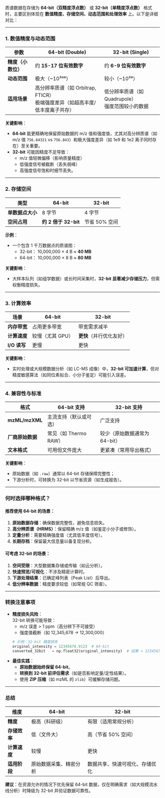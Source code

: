 质谱数据在存储为 **64-bit（双精度浮点数）** 或 **32-bit（单精度浮点数）** 格式时，主要区别体现在 **数值精度、存储空间、动态范围和处理效率** 上。以下是详细对比：

---

### **1. 数值精度与动态范围**
| **参数**          | **64-bit (Double)**                              | **32-bit (Single)**                              |
|-------------------|--------------------------------------------------|--------------------------------------------------|
| **精度（小数位）** | 约 **15-17 位有效数字**                          | 约 **6-9 位有效数字**                            |
| **动态范围**       | 极大（~10³⁰⁸）                                  | 较小（~10³⁸）                                    |
| **适用场景**       | 高分辨率质谱（如 Orbitrap, FTICR）<br>极端强度差异（如超高丰度/低丰度离子共存） | 低分辨率质谱（如 Quadrupole）<br>强度范围较小的数据 |

**关键影响**：  
- **64-bit** 能更精确地保留原始数据的 m/z 值和强度值，尤其对高分辨质谱（如 m/z 值 `756.84321` vs `756.843`）和极大强度差异（如 1e9 和 1e2 离子同时存在）至关重要。  
- **32-bit** 可能因精度不足导致：  
  - m/z 值轻微偏移（影响质量精度）  
  - 低强度信号被截断（丢失弱峰）  
  - 高强度信号饱和时细节丢失。

---

### **2. 存储空间**
| **类型**         | **64-bit**       | **32-bit**       |
|------------------|------------------|------------------|
| **单数据点大小** | 8 字节           | 4 字节           |
| **空间占用**     | **约 2 倍于 32-bit** | 节省 50% 空间    |

**示例**：  
- 一个包含 1 千万数据点的质谱图：  
  - 32-bit： 10,000,000 × 4 B ≈ **40 MB**  
  - 64-bit： 10,000,000 × 8 B ≈ **80 MB**  

**关键影响**：  
- 大样本队列（如组学数据）或长时间采集时，**32-bit 显著减少存储压力**，但需权衡精度损失。

---

### **3. 计算效率**
| **场景**         | **64-bit**       | **32-bit**       |
|------------------|------------------|------------------|
| **内存带宽**     | 占用更多带宽     | 带宽需求减半     |
| **计算速度**     | 较慢（尤其 GPU） | **更快**（并行优化友好） |
| **I/O 读写**     | 更慢             | 更快             |

**关键影响**：  
- 实时处理或大规模数据分析（如 LC-MS 成像）中，**32-bit 可加速计算**，但对精度敏感算法（如同位素拟合、小分子鉴定）可能引入误差。

---

### **4. 兼容性与标准**
| **格式**         | **64-bit 支持**                | **32-bit 支持**                |
|------------------|--------------------------------|--------------------------------|
| **mzML/mzXML**   | 主流支持（默认或可选）         | 广泛支持                       |
| **厂商原始数据** | 常见（如 Thermo RAW）          | 较少（原始数据通常为 64-bit）  |
| **文本格式**     | 可用但文件庞大                 | 更紧凑（常用导出格式）         |

**关键影响**：  
- 原始数据（如 `.raw`）通常以 64-bit 存储保障完整性；  
- 下游分析时，可转换为 32-bit 以节省资源（如生成报告）。

---

### **何时选择哪种格式？**
#### **推荐使用 64-bit 的场景**：
1. **原始数据存储**：确保数据完整性，避免信息损失。  
2. **高分辨质谱（HRMS）**：保留精确 m/z 值（如鉴定小分子或修饰）。  
3. **定量分析**：需要精确强度值（尤其低丰度信号）。  
4. **长期存档**：保留最大信息量以备复现分析。

#### **可考虑 32-bit 的场景**：
1. **空间受限**：大型数据集存储或传输（如云分析）。  
2. **快速预览/可视化**：不涉及精密计算时。  
3. **下游处理结果**：已确定峰列表（Peak List）后导出。  
4. **低分辨率数据**：精度要求较低（如常规 QC 筛查）。

---

### **转换注意事项**
- **精度损失风险**：  
  32-bit 转换可能导致：  
  - m/z 误差 > 1 ppm（高分辨下不可接受）  
  - 强度值截断（如 12,345,678 → 12,300,000）  
  ```python
  # 示例：32-bit 精度损失
  original_intensity = 12345678.9123  # 64-bit
  converted_32bit   = np.float32(original_intensity)  # 结果 ≈ 12345679.0
  ```
- **最佳实践**：  
  - **原始数据始终保留 64-bit**。  
  - **转换到 32-bit 前评估需求**（如是否影响定量/定性结果）。  
  - 使用 **ZIP 压缩**（如 mzML 的 `zlib`）可缓解存储问题。

---

### **总结**
| **维度**         | **64-bit**                     | **32-bit**                     |
|------------------|--------------------------------|--------------------------------|
| **精度**         | 极高（科研级）                 | 有限（适用常规分析）           |
| **存储效率**     | 低（文件大）                   | 高（节省 50% 空间）            |
| **计算速度**     | 较慢                           | 更快                           |
| **适用阶段**     | 原始数据采集、精密分析         | 数据共享、快速可视化、存储优化 |

**建议**：在资源允许的情况下优先保留 64-bit 数据，仅在明确需求（如大规模流水线分析）时降级为 32-bit 并验证数据可靠性。
